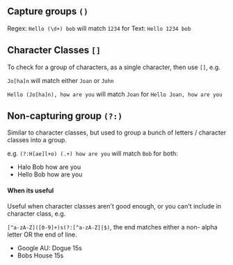 ## Capture groups `()`

Regex: ```Hello (\d+) bob```  will match ```1234``` for Text: ```Hello 1234 bob```

## Character Classes `[]`

To check for a group of characters, as a single character, then use `[]`, e.g.

`Jo[ha]n` will match either `Joan` or `John`

`Hello (Jo[ha]n), how are you` will match `Joan` for `Hello Joan, how are you`

## Non-capturing group `(?:)`

Similar to character classes, but used to group a bunch of letters / character classes into a group.

e.g. `(?:H[ae]l+o) (.+) how are you` will match `Bob` for both:
  - Halo Bob how are you
  - Hello Bob how are you
  
#### When its useful
  
Useful when character classes aren't good enough, or you can't include in character class, e.g.

`[^a-zA-Z]([0-9]+)s(?:[^a-zA-Z]|$)`, the end matches either a non- alpha letter OR the end of line.

- Google AU: Dogue 15s
- Bobs House 15s

